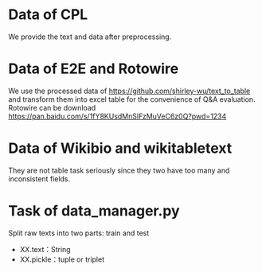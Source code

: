 # Data of CPL
We provide the text and data after preprocessing. 

# Data of E2E and Rotowire
We use the processed data of https://github.com/shirley-wu/text_to_table and transform them into excel table for the convenience of Q&A evaluation. Rotowire can be download https://pan.baidu.com/s/1fY8KUsdMnSlFzMuVeC6z0Q?pwd=1234

# Data of Wikibio and wikitabletext
They are not table task seriously since they two have too many and inconsistent fields.

# Task of data_manager.py
Split raw texts into two parts: train and test
- XX.text：String
- XX.pickle：tuple or triplet
